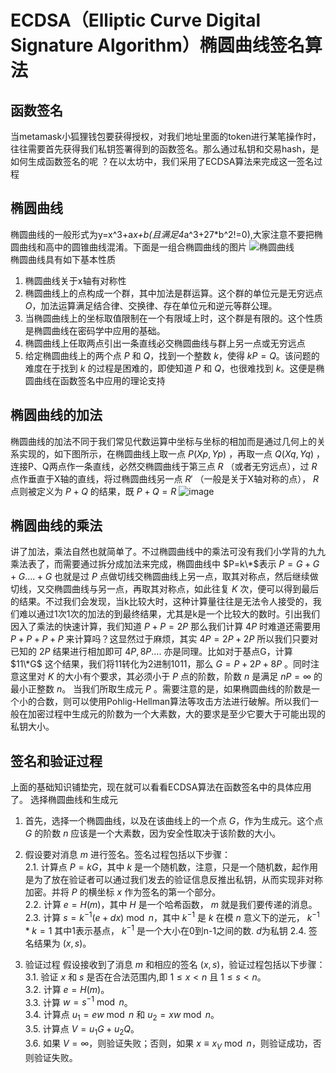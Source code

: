 # ECDSA（Elliptic Curve Digital Signature Algorithm）椭圆曲线签名算法
## 函数签名
当metamask小狐狸钱包要获得授权，对我们地址里面的token进行某笔操作时，往往需要首先获得我们私钥签署得到的函数签名。那么通过私钥和交易hash，是如何生成函数签名的呢
？在以太坊中，我们采用了ECDSA算法来完成这一签名过程

## 椭圆曲线
椭圆曲线的一般形式为y=x^3+a*x+b(且满足4*a^3+27*b^2!=0),大家注意不要把椭圆曲线和高中的圆锥曲线混淆。下面是一组合椭圆曲线的图片
![椭圆曲线](https://github.com/nft-maker-one/-/assets/121859606/169d5de1-293e-4f80-ab88-88767348e9d7)  
椭圆曲线具有如下基本性质
1. 椭圆曲线关于x轴有对称性
2. 椭圆曲线上的点构成一个群，其中加法是群运算。这个群的单位元是无穷远点 $O$，加法运算满足结合律、交换律、存在单位元和逆元等群公理。
3. 当椭圆曲线上的坐标取值限制在一个有限域上时，这个群是有限的。这个性质是椭圆曲线在密码学中应用的基础。
4. 椭圆曲线上任取两点引出一条直线必交椭圆曲线与群上另一点或无穷远点
5. 给定椭圆曲线上的两个点 $P$ 和 $Q$，找到一个整数 $k$，使得 $kP=Q$。该问题的难度在于找到 $k$ 的过程是困难的，即使知道 $P$ 和 $Q$，也很难找到 $k$。这便是椭圆曲线在函数签名中应用的理论支持

## 椭圆曲线的加法
椭圆曲线的加法不同于我们常见代数运算中坐标与坐标的相加而是通过几何上的关系实现的，如下图所示，在椭圆曲线上取一点 $P(Xp,Yp)$ ，再取一点 $Q(Xq,Yq)$ ，连接P、Q两点作一条直线，必然交椭圆曲线于第三点 $R$ （或者无穷远点），过 $R$ 点作垂直于X轴的直线，将过椭圆曲线另一点 $R'$ （一般是关于X轴对称的点）， $R$ 点则被定义为 $P+Q$ 的结果，既 $P+Q=R$ 
![image](https://github.com/nft-maker-one/-/assets/121859606/f263df81-c8a4-4534-b138-4380b4b725ff)
## 椭圆曲线的乘法
讲了加法，乘法自然也就简单了。不过椭圆曲线中的乘法可没有我们小学背的九九乘法表了，而需要通过拆分成加法来完成，椭圆曲线中 $P=k\*$表示 $P=G+G+G....+G$ 也就是过 $P$ 点做切线交椭圆曲线上另一点，取其对称点，然后继续做切线，又交椭圆曲线与另一点，再取其对称点，如此往复 $K$ 次，便可以得到最后的结果。不过我们会发现，当k比较大时，这种计算量往往是无法令人接受的，我们难以通过1次1次的加法的到最终结果，尤其是k是一个比较大的数时。引出我们因入了乘法的快速计算，我们知道 $P+P=2P$ 那么我们计算 $4P$ 时难道还需要用   $P+P+P+P$ 来计算吗？这显然过于麻烦，其实 $4P=2P+2P$ 所以我们只要对已知的 $2P$ 结果进行相加即可 $4P,8P....$ 亦是同理。比如对于基点G，计算 $11\*G$ 这个结果，我们将11转化为2进制1011，那么 $G=P+2P+8P$ 。同时注意这里对 $K$ 的大小有个要求，其必须小于 $P$ 点的阶数，阶数 $n$ 是满足 $nP=\infty$ 的最小正整数 $n$。 当我们所取生成元 $P$ 。需要注意的是，如果椭圆曲线的阶数是一个小的合数，则可以使用Pohlig-Hellman算法等攻击方法进行破解。所以我们一般在加密过程中生成元的阶数为一个大素数，大的要求是至少它要大于可能出现的私钥大小。
## 签名和验证过程
上面的基础知识铺垫完，现在就可以看看ECDSA算法在函数签名中的具体应用了。
选择椭圆曲线和生成元

1. 首先，选择一个椭圆曲线，以及在该曲线上的一个点 $G$，作为生成元。这个点 $G$ 的阶数 $n$ 应该是一个大素数，因为安全性取决于该阶数的大小。
2. 假设要对消息 $m$ 进行签名。签名过程包括以下步骤：  
2.1. 计算点 $P=kG$，其中 $k$ 是一个随机数，注意，只是一个随机数，起作用是为了放在验证者可以通过我们发去的验证信息反推出私钥，从而实现非对称加密。并将 $P$ 的横坐标 $x$ 作为签名的第一个部分。  
2.2. 计算 $e=H(m)$，其中 $H$ 是一个哈希函数， $m$ 就是我们要传递的消息。  
2.3. 计算 $s=k^{-1}(e+dx)\bmod n$，其中 $k^{-1}$ 是 $k$ 在模 $n$ 意义下的逆元， $k^{-1}*k=1$ 其中1表示基点， $k^{-1}$ 是一个大小在0到n-1之间的数. $d$为私钥 
2.4. 签名结果为 $(x,s)$。

3. 验证过程
假设接收到了消息 $m$ 和相应的签名 $(x,s)$，验证过程包括以下步骤：  
3.1. 验证 $x$ 和 $s$ 是否在合法范围内,即 $1 \leq x < n$ 且 $1 \leq s< n$。  
3.2. 计算 $e=H(m)$。  
3.3. 计算 $w=s^{-1}\bmod n$。  
3.4. 计算点 $u_1=ew\bmod n$ 和 $u_2=xw\bmod n$。  
3.5. 计算点 $V=u_1G+u_2Q$。  
3.6. 如果 $V=\infty$，则验证失败；否则，如果 $x\equiv x_V\bmod n$，则验证成功，否则验证失败。  




